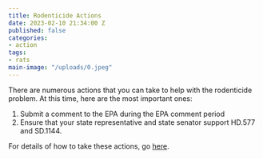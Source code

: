 ```yaml
---
title: Rodenticide Actions
date: 2023-02-10 21:34:00 Z
published: false
categories:
- action
tags:
- rats
main-image: "/uploads/0.jpeg"
---
```


There are numerous actions that you can take to help with the rodenticide problem. At this time, here are the most important ones:
1. Submit a comment to the EPA during the EPA comment period
2. Ensure that your state representative and state senator support HD.577 and SD.1144.

For details of how to take these actions, go [here](https://docs.google.com/document/d/11BHCjs9Luw-z9G4UPbc9yumLaSpDTdhZZVQPZzl2FIk/edit).